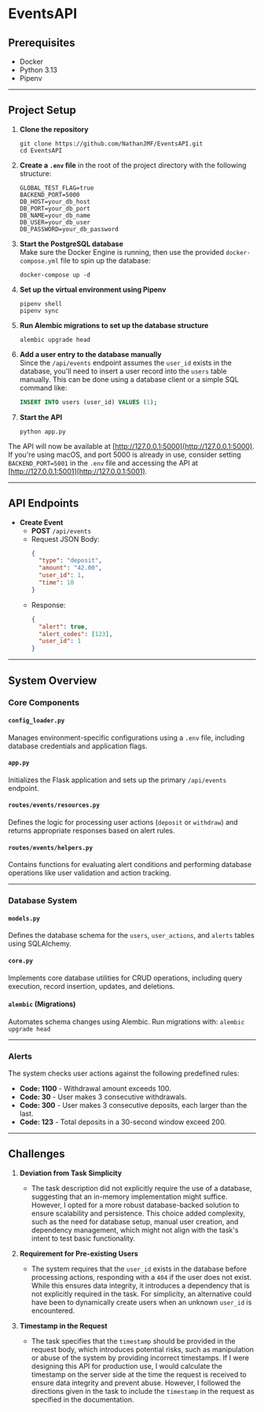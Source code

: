 # EventsAPI

## Prerequisites
- Docker
- Python 3.13
- Pipenv

---

## Project Setup

1. **Clone the repository**  
    ```
    git clone https://github.com/NathanJMF/EventsAPI.git
    cd EventsAPI
    ```

2. **Create a `.env` file** in the root of the project directory with the following structure:  
    ```
    GLOBAL_TEST_FLAG=true
    BACKEND_PORT=5000
    DB_HOST=your_db_host
    DB_PORT=your_db_port
    DB_NAME=your_db_name
    DB_USER=your_db_user
    DB_PASSWORD=your_db_password
    ```

3. **Start the PostgreSQL database**  
    Make sure the Docker Engine is running, then use the provided `docker-compose.yml` file to spin up the database:  
    ```
    docker-compose up -d
    ```

4. **Set up the virtual environment using Pipenv**  
    ```
    pipenv shell
    pipenv sync
    ```

5. **Run Alembic migrations to set up the database structure**
    ```
    alembic upgrade head
    ```

6. **Add a user entry to the database manually**  
    Since the `/api/events` endpoint assumes the `user_id` exists in the database, you'll need to insert a user record into the `users` table manually. This can be done using a database client or a simple SQL command like:
    ```sql
    INSERT INTO users (user_id) VALUES (1);
    ```

7. **Start the API**  
    ```
    python app.py
    ```

The API will now be available at [http://127.0.0.1:5000](http://127.0.0.1:5000).  
If you're using macOS, and port 5000 is already in use, consider setting `BACKEND_PORT=5001` in the `.env` file and accessing the API at [http://127.0.0.1:5001](http://127.0.0.1:5001).

---

## API Endpoints

- **Create Event**  
  - **POST** `/api/events`  
  - Request JSON Body:  
    ```json
    {
      "type": "deposit",
      "amount": "42.00",
      "user_id": 1,
      "time": 10
    }
    ```
  - Response:  
    ```json
    {
      "alert": true,
      "alert_codes": [123],
      "user_id": 1
    }
    ```

---

## System Overview

### Core Components
#### `config_loader.py`
Manages environment-specific configurations using a `.env` file, including database credentials and application flags.

#### `app.py`
Initializes the Flask application and sets up the primary `/api/events` endpoint.

#### `routes/events/resources.py`
Defines the logic for processing user actions (`deposit` or `withdraw`) and returns appropriate responses based on alert rules.

#### `routes/events/helpers.py`
Contains functions for evaluating alert conditions and performing database operations like user validation and action tracking.

---

### Database System
#### `models.py`
Defines the database schema for the `users`, `user_actions`, and `alerts` tables using SQLAlchemy.

#### `core.py`
Implements core database utilities for CRUD operations, including query execution, record insertion, updates, and deletions.

#### `alembic` (Migrations)
Automates schema changes using Alembic. Run migrations with:
```alembic upgrade head```

---

### Alerts
The system checks user actions against the following predefined rules:
- **Code: 1100** - Withdrawal amount exceeds 100.
- **Code: 30** - User makes 3 consecutive withdrawals.
- **Code: 300** - User makes 3 consecutive deposits, each larger than the last.
- **Code: 123** - Total deposits in a 30-second window exceed 200.

---

## Challenges

1. **Deviation from Task Simplicity**  
   - The task description did not explicitly require the use of a database, suggesting that an in-memory implementation might suffice. However, I opted for a more robust database-backed solution to ensure scalability and persistence. This choice added complexity, such as the need for database setup, manual user creation, and dependency management, which might not align with the task's intent to test basic functionality.

2. **Requirement for Pre-existing Users**  
   - The system requires that the `user_id` exists in the database before processing actions, responding with a ```404``` if the user does not exist. While this ensures data integrity, it introduces a dependency that is not explicitly required in the task. For simplicity, an alternative could have been to dynamically create users when an unknown `user_id` is encountered.

3. **Timestamp in the Request**  
   - The task specifies that the `timestamp` should be provided in the request body, which introduces potential risks, such as manipulation or abuse of the system by providing incorrect timestamps. If I were designing this API for production use, I would calculate the timestamp on the server side at the time the request is received to ensure data integrity and prevent abuse. However, I followed the directions given in the task to include the `timestamp` in the request as specified in the documentation.
